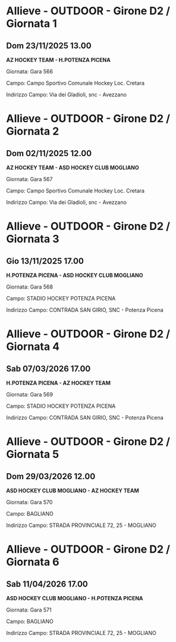 # Allieve - OUTDOOR  - Girone D2 / Giornata 1
## Dom 23/11/2025 13.00

**AZ HOCKEY TEAM - H.POTENZA PICENA**

Giornata: Gara 566

Campo: Campo Sportivo Comunale Hockey Loc. Cretara 

Indirizzo Campo:  Via dei Gladioli, snc - Avezzano


# Allieve - OUTDOOR  - Girone D2 / Giornata 2
## Dom 02/11/2025 12.00

**AZ HOCKEY TEAM - ASD HOCKEY CLUB MOGLIANO**

Giornata: Gara 567

Campo: Campo Sportivo Comunale Hockey Loc. Cretara 

Indirizzo Campo:  Via dei Gladioli, snc - Avezzano


# Allieve - OUTDOOR  - Girone D2 / Giornata 3
## Gio 13/11/2025 17.00

**H.POTENZA PICENA - ASD HOCKEY CLUB MOGLIANO**

Giornata: Gara 568

Campo: STADIO HOCKEY POTENZA PICENA 

Indirizzo Campo:  CONTRADA SAN GIRIO, SNC - Potenza Picena


# Allieve - OUTDOOR  - Girone D2 / Giornata 4
## Sab 07/03/2026 17.00

**H.POTENZA PICENA - AZ HOCKEY TEAM**

Giornata: Gara 569

Campo: STADIO HOCKEY POTENZA PICENA 

Indirizzo Campo:  CONTRADA SAN GIRIO, SNC - Potenza Picena


# Allieve - OUTDOOR  - Girone D2 / Giornata 5
## Dom 29/03/2026 12.00

**ASD HOCKEY CLUB MOGLIANO - AZ HOCKEY TEAM**

Giornata: Gara 570

Campo: BAGLIANO 

Indirizzo Campo:  STRADA PROVINCIALE 72, 25 - MOGLIANO


# Allieve - OUTDOOR  - Girone D2 / Giornata 6
## Sab 11/04/2026 17.00

**ASD HOCKEY CLUB MOGLIANO - H.POTENZA PICENA**

Giornata: Gara 571

Campo: BAGLIANO 

Indirizzo Campo:  STRADA PROVINCIALE 72, 25 - MOGLIANO


